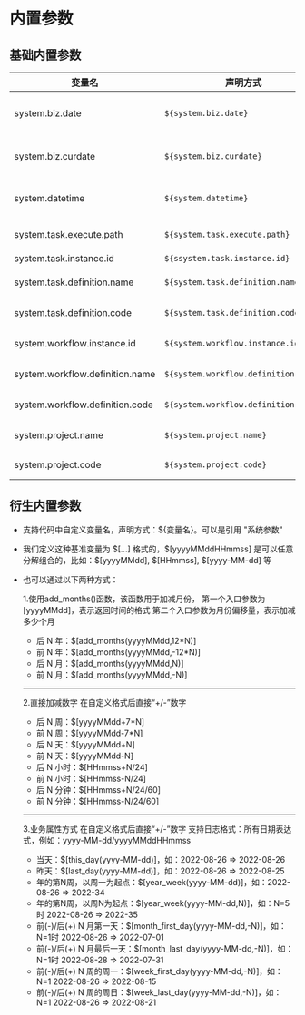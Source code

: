 # 内置参数

## 基础内置参数

|               变量名               |                 声明方式                 |                含义                |
|---------------------------------|--------------------------------------|----------------------------------|
| system.biz.date                 | `${system.biz.date}`                 | 日常调度实例定时的定时时间前一天，格式为 yyyyMMdd    |
| system.biz.curdate              | `${system.biz.curdate}`              | 日常调度实例定时的定时时间，格式为 yyyyMMdd       |
| system.datetime                 | `${system.datetime}`                 | 日常调度实例定时的定时时间，格式为 yyyyMMddHHmmss |
| system.task.execute.path        | `${system.task.execute.path}`        | 当前任务执行的绝对路径                      |
| system.task.instance.id         | `${ssystem.task.instance.id}`        | 当前任务实例的ID                        |
| system.task.definition.name     | `${system.task.definition.name}`     | 当前任务所属任务定义的名称                    |
| system.task.definition.code     | `${system.task.definition.code}`     | 当前任务所属任务定义的code                  |
| system.workflow.instance.id     | `${system.workflow.instance.id}`     | 当前任务所属工作流实例ID                    |
| system.workflow.definition.name | `${system.workflow.definition.name}` | 当前任务所属工作流定义的名称                   |
| system.workflow.definition.code | `${system.workflow.definition.code}` | 当前任务所属工作流定义的code                 |
| system.project.name             | `${system.project.name}`             | 当前任务所在项目的名称                      |
| system.project.code             | `${system.project.code}`             | 当前任务所在项目的code                    |

## 衍生内置参数

- 支持代码中自定义变量名，声明方式：${变量名}。可以是引用 "系统参数"

- 我们定义这种基准变量为 \$[...] 格式的，\$[yyyyMMddHHmmss] 是可以任意分解组合的，比如：\$[yyyyMMdd], \$[HHmmss], \$[yyyy-MM-dd] 等

- 也可以通过以下两种方式：

  1.使用add_months()函数，该函数用于加减月份，
  第一个入口参数为[yyyyMMdd]，表示返回时间的格式
  第二个入口参数为月份偏移量，表示加减多少个月
  * 后 N 年：$[add_months(yyyyMMdd,12*N)]
  * 前 N 年：$[add_months(yyyyMMdd,-12*N)]
  * 后 N 月：$[add_months(yyyyMMdd,N)]
  * 前 N 月：$[add_months(yyyyMMdd,-N)]
  *******************************************
  2.直接加减数字
  在自定义格式后直接“+/-”数字
  * 后 N 周：$[yyyyMMdd+7*N]
  * 前 N 周：$[yyyyMMdd-7*N]
  * 后 N 天：$[yyyyMMdd+N]
  * 前 N 天：$[yyyyMMdd-N]
  * 后 N 小时：$[HHmmss+N/24]
  * 前 N 小时：$[HHmmss-N/24]
  * 后 N 分钟：$[HHmmss+N/24/60]
  * 前 N 分钟：$[HHmmss-N/24/60]
  *******************************************
  3.业务属性方式
  在自定义格式后直接“+/-”数字
  支持日志格式：所有日期表达式，例如：yyyy-MM-dd/yyyyMMddHHmmss
  * 当天：$[this_day(yyyy-MM-dd)]，如：2022-08-26 => 2022-08-26
  * 昨天：$[last_day(yyyy-MM-dd)]，如：2022-08-26 => 2022-08-25
  * 年的第N周，以周一为起点：$[year_week(yyyy-MM-dd)]，如：2022-08-26 => 2022-34
  * 年的第N周，以周N为起点：$[year_week(yyyy-MM-dd,N)]，如：N=5时 2022-08-26 => 2022-35
  * 前(-)/后(+) N 月第一天：$[month_first_day(yyyy-MM-dd,-N)]，如：N=1时 2022-08-26 => 2022-07-01
  * 前(-)/后(+) N 月最后一天：$[month_last_day(yyyy-MM-dd,-N)]，如：N=1时 2022-08-28 => 2022-07-31
  * 前(-)/后(+) N 周的周一：$[week_first_day(yyyy-MM-dd,-N)]，如：N=1 2022-08-26 => 2022-08-15
  * 前(-)/后(+) N 周的周日：$[week_last_day(yyyy-MM-dd,-N)]，如：N=1 2022-08-26 => 2022-08-21

